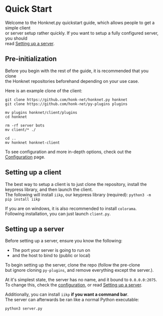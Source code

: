 # Quick Start

Welcome to the Honknet.py quickstart guide, which allows people to get a simple client  
or server setup rather quickly. If you want to setup a fully configured server, you should  
read [Setting up a server](server-setup.md).

## Pre-initialization

Before you begin with the rest of the guide, it is recommended that you clone  
the Honknet repositories beforehand depending on your use case.  

Here is an example clone of the client:
```
git clone https://github.com/honk-net/honknet.py honknet
git clone https://github.com/honk-net/py-plugins plugins

mv plugins honknet/client/plugins
cd honknet

rm -rf server bots
mv client/* ./

cd ..
mv honknet honknet-client
```

To see configuration and more in-depth options, check out the [Configuration](configuration-py.md) page.

## Setting up a client

The best way to setup a client is to just clone the repository, install the keypress
library, and then launch the client.  
The following will install `iikp`, our keypress library (required): `python3 -m pip install iikp`  

If you are on windows, it is also recommended to install `colorama`.  
Following installation, you can just launch `client.py`.

## Setting up a server

Before setting up a server, ensure you know the following:
- The port your server is going to run on
- and the host to bind to (public or local)

To begin setting up the server, clone the repo (follow the pre-clone  
but ignore cloning `py-plugins`, and remove everything except the server.). 

At it's simplest state, the server has no name, and it bound to `0.0.0.0:2075`.  
To change this, check the [configuration](configuration-py.md), or read [Setting up a server](server-setup.md).

Additionally, you can install `iikp` **if you want a command bar**.  
The server can afterwards be ran like a normal Python executable:
```
python3 server.py
```

